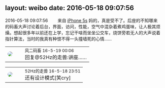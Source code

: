 layout: weibo
date: 2016-05-18 09:07:56
---
<meta name="referrer" content="no-referrer" />

2016-05-18 09:07:56  &nbsp;&nbsp;&nbsp;&nbsp;&nbsp;&nbsp; 来自 <a href="sinaweibo://customweibosource" rel="nofollow">iPhone 5s</a>
妈的，真是受不了。后座的不知哪来的码畜大声讨论着后台，界面，访问，性能，空气中混杂着煮鸡蛋味，让人极其烦燥。想起很多年以前还在上学，忘记干啥而坐坐公交车，烧饼旁若无人的大声说着指针算法，当时的我真有种恨不得一头撞墙死的心情…… ​​​

<table style="width: 100%;">
  <tr>
    <td style="width: 40px;"><img style="border-radius:50%" src="https://tva3.sinaimg.cn/crop.0.0.639.639.50/6d2a6003jw8f3idy69w2gj20hs0hrt9g.jpg?KID=imgbed,tva&Expires=1624463425&ssig=gJLAThvxwV"></td>
    <td colspan="2"><small>风二码畜 16-5-19 00:06</small><br/>回复@52Hz的走兽:讲座……</td>
  </tr>
</table>

<table style="width: 100%;">
  <tr>
    <td style="width: 40px;"><img style="border-radius:50%" src="https://tva4.sinaimg.cn/crop.0.0.180.180.50/8beaf773jw1e8qgp5bmzyj2050050aa8.jpg?KID=imgbed,tva&Expires=1624463425&ssig=CYyrPyfLyh"></td>
    <td colspan="2"><small>52Hz的走兽 16-5-18 23:51</small><br/>还有设计模式[笑cry]</td>
  </tr>
</table>
